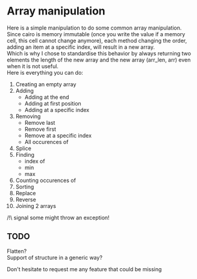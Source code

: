#  Array manipulation

Here is a simple manipulation to do some common array manipulation.  
Since cairo is memory immutable (once you write the value if a memory cell, this cell cannot  change anymore), each method changing the order, adding an item at a specific index, will result in a new array.   
Which is why I chose to standardise  this behavior by  always returning two elements the length of the new  array and the new array (arr_len, arr) even when it is not useful.  
Here is everything you can do:  
1. Creating an empty array
2. Adding
    * Adding at the end
    * Adding at  first position 
    * Adding at a specific index
3. Removing
    * Remove last 
    * Remove first
    * Remove at a specific index
    * All occurences of
4. Splice
5. Finding
    * index of
    * min
    * max
6. Counting occurences of 
7. Sorting
8. Replace 
9. Reverse 
10. Joining 2 arrays 

/!\ signal some might throw an exception!

## TODO
Flatten?  
Support of structure in a generic way?


Don't hesitate to request me any feature that could be missing